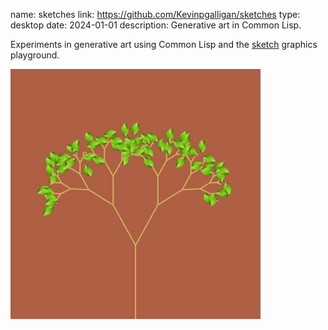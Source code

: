 name: sketches
link: https://github.com/Kevinpgalligan/sketches
type: desktop
date: 2024-01-01
description: Generative art in Common Lisp.

Experiments in generative art using Common Lisp and the [sketch](https://github.com/vydd/sketch) graphics playground.

![A randomly generated tree.](/static/img/recurse/leaves-again.png)
